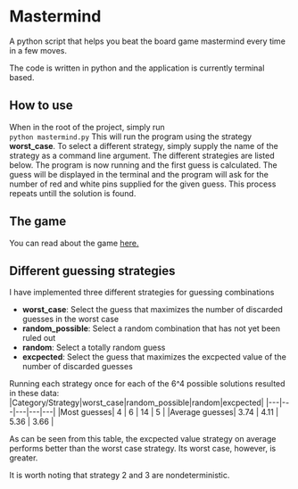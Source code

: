 # Mastermind
A python script that helps you beat the board game mastermind every time in a few moves.

The code is written in python and the application is currently terminal based.

## How to use 
When in the root of the project, simply run  
```python mastermind.py```
This will run the program using the strategy **worst_case**. To select a different strategy, simply supply the name of the strategy as a command line argument. The different strategies are listed below.
The program is now running and the first guess is calculated. The guess will be displayed in the terminal and the program will ask for the number of red and white pins supplied for the given guess. This process repeats untill the solution is found.

## The game  
You can read about the game [here.](https://www.wikihow.com/Play-Mastermind)

## Different guessing strategies

I have implemented three different strategies for guessing combinations

- **worst_case**: Select the guess that maximizes the number of discarded guesses in the worst case
- **random_possible**: Select a random combination that has not yet been ruled out
- **random**: Select a totally random guess
- **excpected**: Select the guess that maximizes the excpected value of the number of discarded guesses

Running each strategy once for each of the 6^4 possible solutions resulted in these data:
|Category/Strategy|worst_case|random_possible|random|excpected|
|---|---|---|---|---|
|Most guesses|  4 | 6  | 14  | 5 |
|Average guesses| 3.74  | 4.11  |  5.36 |  3.66 |

As can be seen from this table, the excpected value strategy on average performs better than the worst case strategy. Its worst case, however, is greater.

It is worth noting that strategy 2 and 3 are nondeterministic.

